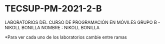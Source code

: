 # TECSUP-PM-2021-2-B
LABORATORIOS DEL CURSO DE PROGRAMACIÓN EN MÓVILES GRUPO B - NIKOLL BONILLA 
NOMBRE : NIKOLL BONILLA

*Para ver cada uno de los laboratorios cambie entre ramas
